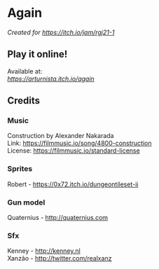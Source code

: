 # Again
_Created for https://itch.io/jam/rgj21-1_

## Play it online!
Available at:  
_https://arturnista.itch.io/again_

## Credits

### Music
Construction by Alexander Nakarada  
Link: https://filmmusic.io/song/4800-construction  
License: https://filmmusic.io/standard-license  

### Sprites
Robert - https://0x72.itch.io/dungeontileset-ii  

### Gun model
Quaternius - http://quaternius.com  

### Sfx
Kenney - http://kenney.nl  
Xanzão - http://twitter.com/realxanz